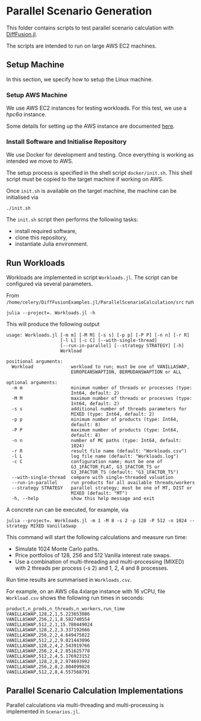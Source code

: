 # Parallel Scenario Generation

This folder contains scripts to test parallel scenario calculation with [DiffFusion.jl](https://github.com/frame-consulting/DiffFusion.jl).

The scripts are intended to run on large AWS EC2 machines.

## Setup Machine

In this section, we specify how to setup the Linux machine.

### Setup AWS Machine

We use AWS EC2 instances for testing workloads. For this test, we use a *hpc6a* instance.

Some details for setting up the AWS instance are documented [here](aws_setup.md).


### Install Software and Initialise Repository

We use Docker for development and testing. Once everything is working as intended  we move to AWS.

The setup process is specified in the shell script `docker/init.sh`. This shell script must be copied to the target machine if working on AWS.

Once `init.sh` is available on the target machine, the machine can be initialised via

```
./init.sh
```

The `init.sh` script then performs the following tasks:

  - install required software,
  - clone this repository,
  - instantiate Julia environment.

## Run Workloads

Workloads are implemented in script `Workloads.jl`. The script can be configured via several parameters.

From `/home/celery/DiffFusionExamples.jl/ParallelScenarioCalculation/src` run

```
julia --project=. Workloads.jl -h
```

This will produce the following output

```
usage: Workloads.jl [-m m] [-M M] [-s s] [-p p] [-P P] [-n n] [-r R]
                    [-l L] [-c C] [--with-single-thread]
                    [--run-in-parallel] [--strategy STRATEGY] [-h]
                    Workload

positional arguments:
  Workload              workload to run; must be one of VANILLASWAP,
                        EUROPEANSWAPTION, BERMUDANSWAPTION or ALL

optional arguments:
  -m m                  minimum number of threads or processes (type:
                        Int64, default: 2)
  -M M                  maximum number of threads or processes (type:
                        Int64, default: 2)
  -s s                  additional number of threads parameters for
                        MIXED (type: Int64, default: 2)
  -p p                  minimum number of products (type: Int64,
                        default: 8)
  -P P                  maximum number of products (type: Int64,
                        default: 8)
  -n n                  number of MC paths (type: Int64, default:
                        1024)
  -r R                  result file name (default: "Workloads.csv")
  -l L                  log file name (default: "Workloads.log")
  -c C                  configuration name; must be one of
                        G3_1FACTOR_FLAT, G3_1FACTOR_TS or
                        G3_3FACTOR_TS (default: "G3_1FACTOR_TS")
  --with-single-thread  compare with single-threaded valuation
  --run-in-parallel     run products for all available threads/workers
  --strategy STRATEGY   parallel strategy; must be one of MT, DIST or
                        MIXED (default: "MT")
  -h, --help            show this help message and exit
```

A concrete run can be executed, for example, via

```
julia --project=. Workloads.jl -m 1 -M 8 -s 2 -p 128 -P 512 -n 1024 --strategy MIXED VanillaSwap
```

This command will start the following calculations and measure run time:

  - Simulate 1024 Monte Carlo paths.
  - Price portfolios of 128, 256 and 512 Vanilla interest rate swaps.
  - Use a combination of multi-threading and multi-processing (MIXED) with 2 threads per process (-s 2) and 1, 2, 4 and 8 processes.

Run time results are summarised in `Workloads.csv`.

For example, on an AWS c6a.4xlarge instance with 16 vCPU, file `Workload.csv` shows the following run times in seconds:

```
product,n_prods,n_threads,n_workers,run_time
VANILLASWAP,128,2,1,5.223653086
VANILLASWAP,256,2,1,8.582740554
VANILLASWAP,512,2,1,15.780449024
VANILLASWAP,128,2,2,3.337192666
VANILLASWAP,256,2,2,4.649475022
VANILLASWAP,512,2,2,9.021443096
VANILLASWAP,128,2,4,2.543919766
VANILLASWAP,256,2,4,2.851625778
VANILLASWAP,512,2,4,5.176923152
VANILLASWAP,128,2,8,2.974693992
VANILLASWAP,256,2,8,2.804099828
VANILLASWAP,512,2,8,4.557568791
```

## Parallel Scenario Calculation Implementations

Parallel calculations via multi-threading and multi-processing is implemented in `Scenarios.jl`.